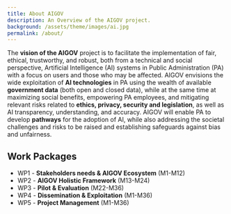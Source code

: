 ```yaml
---
title: About AIGOV
description: An Overview of the AIGOV project.
background: /assets/theme/images/ai.jpg
permalink: /about/
---
```


The **vision of the AIGOV** project is to facilitate the implementation of fair, ethical, trustworthy, and robust, both from a technical and social perspective, Artificial Intelligence (AI) systems in Public Administration (PA) with a focus on users and those who may be affected. AIGOV envisions the wide exploitation of **AI technologies** in PA using the wealth of available **government data** (both open and closed data), while at the same time at maximizing social benefits, empowering PA employees, and mitigating relevant risks related to **ethics, privacy, security and legislation**, as well as AI transparency, understanding, and accuracy. AIGOV will enable PA to develop **pathways** for the adoption of AI, while also addressing the societal challenges and risks to be raised and establishing safeguards against bias and unfairness.

## Work Packages
- WP1 - **Stakeholders needs & AIGOV Ecosystem** (M1-M12)
- WP2 - **AIGOV Holistic Framework** (M13-M24)
- WP3 - **Pilot & Evaluation** (M22-M36)
- WP4 - **Dissemination & Exploitation** (M1-M36)
- WP5 - **Project Management** (M1-M36)
